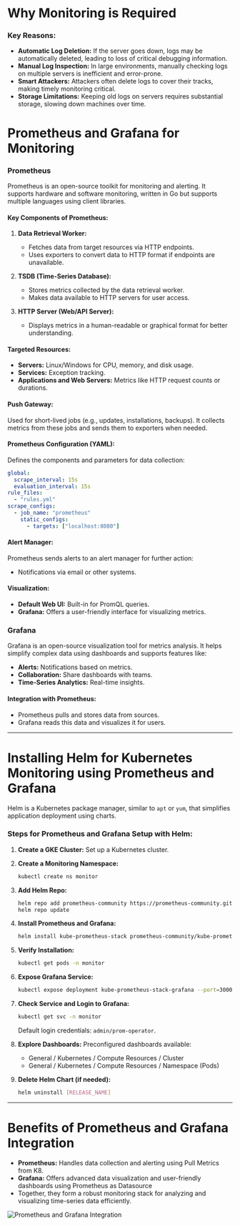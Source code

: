 # Why Monitoring is Required

### Key Reasons:
- **Automatic Log Deletion:** If the server goes down, logs may be automatically deleted, leading to loss of critical debugging information.
- **Manual Log Inspection:** In large environments, manually checking logs on multiple servers is inefficient and error-prone.
- **Smart Attackers:** Attackers often delete logs to cover their tracks, making timely monitoring critical.
- **Storage Limitations:** Keeping old logs on servers requires substantial storage, slowing down machines over time.

# Prometheus and Grafana for Monitoring

### **Prometheus**
Prometheus is an open-source toolkit for monitoring and alerting. It supports hardware and software monitoring, written in Go but supports multiple languages using client libraries.

#### **Key Components of Prometheus:**
1. **Data Retrieval Worker:**
   - Fetches data from target resources via HTTP endpoints.
   - Uses exporters to convert data to HTTP format if endpoints are unavailable.

2. **TSDB (Time-Series Database):**
   - Stores metrics collected by the data retrieval worker.
   - Makes data available to HTTP servers for user access.

3. **HTTP Server (Web/API Server):**
   - Displays metrics in a human-readable or graphical format for better understanding.

#### **Targeted Resources:**
- **Servers:** Linux/Windows for CPU, memory, and disk usage.
- **Services:** Exception tracking.
- **Applications and Web Servers:** Metrics like HTTP request counts or durations.

#### **Push Gateway:**
Used for short-lived jobs (e.g., updates, installations, backups). It collects metrics from these jobs and sends them to exporters when needed.

#### **Prometheus Configuration (YAML):**
Defines the components and parameters for data collection:
```yaml
global:
  scrape_interval: 15s
  evaluation_interval: 15s
rule_files:
  - "rules.yml"
scrape_configs:
  - job_name: "prometheus"
    static_configs:
      - targets: ["localhost:8080"]
```

#### **Alert Manager:**
Prometheus sends alerts to an alert manager for further action:
- Notifications via email or other systems.

#### **Visualization:**
- **Default Web UI:** Built-in for PromQL queries.
- **Grafana:** Offers a user-friendly interface for visualizing metrics.



### **Grafana**
Grafana is an open-source visualization tool for metrics analysis. It helps simplify complex data using dashboards and supports features like:
- **Alerts:** Notifications based on metrics.
- **Collaboration:** Share dashboards with teams.
- **Time-Series Analytics:** Real-time insights.

#### **Integration with Prometheus:**
- Prometheus pulls and stores data from sources.
- Grafana reads this data and visualizes it for users.

---

# Installing Helm for Kubernetes Monitoring using Prometheus and Grafana

Helm is a Kubernetes package manager, similar to `apt` or `yum`, that simplifies application deployment using charts.

### Steps for Prometheus and Grafana Setup with Helm:
1. **Create a GKE Cluster:**
   Set up a Kubernetes cluster.

2. **Create a Monitoring Namespace:**
   ```bash
   kubectl create ns monitor
   ```

3. **Add Helm Repo:**
   ```bash
   helm repo add prometheus-community https://prometheus-community.github.io/helm-charts
   helm repo update
   ```

4. **Install Prometheus and Grafana:**
   ```bash
   helm install kube-prometheus-stack prometheus-community/kube-prometheus-stack --namespace monitor
   ```

5. **Verify Installation:**
   ```bash
   kubectl get pods -n monitor
   ```

6. **Expose Grafana Service:**
   ```bash
   kubectl expose deployment kube-prometheus-stack-grafana --port=3000 --target-port=3000 --name=grafana --type=LoadBalancer -n monitor
   ```

7. **Check Service and Login to Grafana:**
   ```bash
   kubectl get svc -n monitor
   ```
   Default login credentials: `admin/prom-operator`.

8. **Explore Dashboards:**
   Preconfigured dashboards available:
   - General / Kubernetes / Compute Resources / Cluster
   - General / Kubernetes / Compute Resources / Namespace (Pods)

9. **Delete Helm Chart (if needed):**
   ```bash
   helm uninstall [RELEASE_NAME]
   ```
---
# Benefits of Prometheus and Grafana Integration

- **Prometheus:** Handles data collection and alerting using Pull Metrics from K8.
- **Grafana:** Offers advanced data visualization and user-friendly dashboards using Prometheus as Datasource 
- Together, they form a robust monitoring stack for analyzing and visualizing time-series data efficiently.

![Prometheus and Grafana Integration](<Screenshot 2024-11-26 153511.png>)
```
